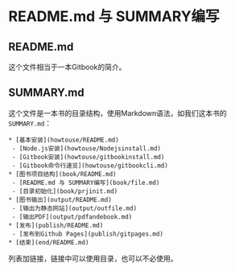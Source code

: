 README.md 与 SUMMARY编写
====

## README.md

这个文件相当于一本Gitbook的简介。

## SUMMARY.md

这个文件是一本书的目录结构，使用Markdown语法，如我们这本书的`SUMMARY.md`：

```
* [基本安装](howtouse/README.md)
 - [Node.js安装](howtouse/Nodejsinstall.md)
 - [Gitbook安装](howtouse/gitbookinstall.md)
 - [Gitbook命令行速览](howtouse/gitbookcli.md)
* [图书项目结构](book/README.md)
 - [README.md 与 SUMMARY编写](book/file.md)
 - [目录初始化](book/prjinit.md)
* [图书输出](output/README.md)
 - [输出为静态网站](output/outfile.md)
 - [输出PDF](output/pdfandebook.md)
* [发布](publish/README.md)
 - [发布到Github Pages](publish/gitpages.md)
* [结束](end/README.md)

```

列表加链接，链接中可以使用目录，也可以不必使用。

